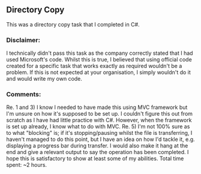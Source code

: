 ## Directory Copy

This was a directory copy task that I completed in C#.

### Disclaimer: 

I technically didn't pass this task as the company correctly stated that I had used Microsoft's code.
Whilst this is true, I believed that using official code created for a specific task that works exactly as required wouldn't be a problem.
If this is not expected at your organisation, I simply wouldn't do it and would write my own code.

### Comments:

Re. 1 and 3) I know I needed to have made this using MVC framework but I'm unsure on how it's supposed to be set up.
I couldn't figure this out from scratch as I have had little practice with C#. However, when the framework is set up already, I know what to do with MVC.
Re. 5) I'm not 100% sure as to what "blocking" is; if it's stopping/pausing whilst the file is transferring, I haven't managed to do this point,
but I have an idea on how I'd tackle it, e.g. displaying a progress bar during transfer.
I would also make it hang at the end and give a relevant output to say the operation has been completed.
I hope this is satisfactory to show at least some of my abilities. Total time spent: ~2 hours.